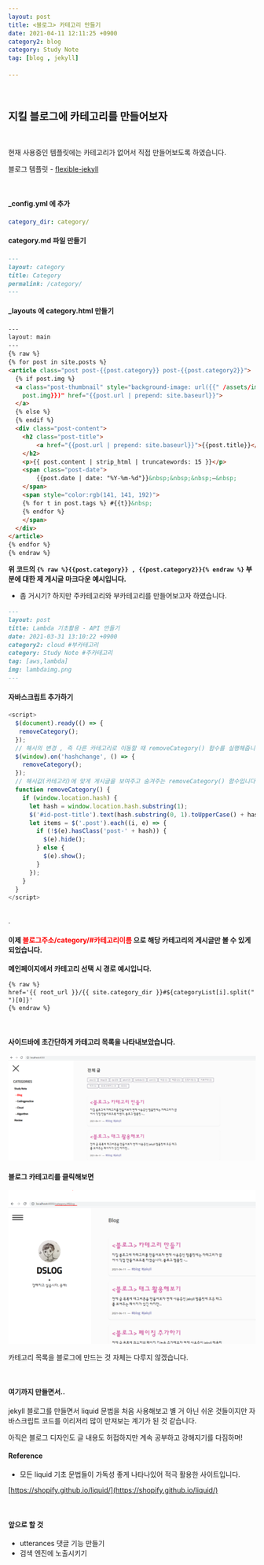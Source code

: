 ```yaml
---
layout: post
title: <블로그> 카테고리 만들기
date: 2021-04-11 12:11:25 +0900
category2: blog
category: Study Note
tag: [blog , jekyll]

---
```

<br>  

## **지킬 블로그에 카테고리를 만들어보자**
  
<br>  


현재 사용중인 템플릿에는 카테고리가 없어서 직접 만들어보도록 하였습니다.


블로그 템플릿 - [flexible-jekyll](https://jekyllthemes.io/theme/flexible-jekyll)

<br>  


#### _config.yml 에 추가
 
```yml
category_dir: category/
```

#### category.md 파일 만들기

```markdown
---
layout: category
title: Category
permalink: /category/
---
```  

#### _layouts 에 category.html 만들기 

```html
---
layout: main
---
{% raw %}
{% for post in site.posts %}
<article class="post post-{{post.category}} post-{{post.category2}}">
  {% if post.img %}
  <a class="post-thumbnail" style="background-image: url({{" /assets/img/" | prepend: site.baseurl | append :
    post.img}})" href="{{post.url | prepend: site.baseurl}}">
  </a>
  {% else %}
  {% endif %}
  <div class="post-content">
    <h2 class="post-title">
        <a href="{{post.url | prepend: site.baseurl}}">{{post.title}}</a>
    </h2>
    <p>{{ post.content | strip_html | truncatewords: 15 }}</p>
    <span class="post-date">
        {{post.date | date: "%Y-%m-%d"}}&nbsp;&nbsp;&nbsp;—&nbsp;
    </span>
    <span style="color:rgb(141, 141, 192)">
	{% for t in post.tags %} #{{t}}&nbsp; 
	{% endfor %}
    </span>
  </div>
</article>
{% endfor %}
{% endraw %}
```  

**위 코드의 ```{% raw %}{{post.category}} , {{post.category2}}{% endraw %}``` 부분에 대한 제 게시글 마크다운 예시입니다.**  
  
* 좀 거시기? 하지만 주카테고리와 부카테고리를 만들어보고자 하였습니다.
  
```markdown
---
layout: post
title: Lambda 기초활용 - API 만들기
date: 2021-03-31 13:10:22 +0900
category2: cloud #부카테고리
category: Study Note #주카테고리
tag: [aws,lambda]
img: lambdaimg.png 
---
```

#### 자바스크립트 추가하기
```javascript
<script>
  $(document).ready(() => {
   removeCategory();
  });
  // 해시의 변경 , 즉 다른 카테고리로 이동할 때 removeCategory() 함수를 실행해줍니다.
  $(window).on('hashchange', () => {
    removeCategory();
  });
  // 해시값(카테고리)에 맞게 게시글을 보여주고 숨겨주는 removeCategory() 함수입니다.
  function removeCategory() {
    if (window.location.hash) {
      let hash = window.location.hash.substring(1);
      $('#id-post-title').text(hash.substring(0, 1).toUpperCase() + hash.substring(1));
      let items = $('.post').each((i, e) => {
        if (!$(e).hasClass('post-' + hash)) {
          $(e).hide();
        } else {
          $(e).show();
        }
      });
    }
  }
</script>
```
  
<br>  
.  
  
#### 이제 <span style='color:red'>블로그주소/category/#카테고리이름</span> 으로 해당 카테고리의 게시글만 볼 수 있게 되었습니다.    
  
**메인페이지에서 카테고리 선택 시 경로 예시입니다.**
  
```
{% raw %}
href='{{ root_url }}/{{ site.category_dir }}#${categoryList[i].split(" ")[0]}'
{% endraw %}
```  
  
<br> 
  

  
#### 사이드바에 초간단하게 카테고리 목록을 나타내보았습니다.
  
![](/assets/img/categ1.PNG)
  
#### 블로그 카테고리를 클릭해보면
  
![](/assets/img/categ2.PNG)  
  
카테고리 목록을 블로그에 만드는 것 자체는 다루지 않겠습니다.  
  
<br>  



#### 여기까지 만들면서..
  
jekyll 블로그를 만들면서 liquid 문법을 처음 사용해보고 별 거 아닌 쉬운 것들이지만 자바스크립트 코드를 이리저리 많이 만져보는 계기가 된 것 같습니다. 
  
아직은 블로그 디자인도 글 내용도 허접하지만 계속 공부하고 강해지기를 다짐하며!
  
#### Reference 
 
* 모든 liquid 기초 문법들이 가독성 좋게 나타나있어 적극 활용한 사이트입니다.
   
[https://shopify.github.io/liquid/](https://shopify.github.io/liquid/)

<br>  


#### 앞으로 할 것
* utterances 댓글 기능 만들기
* 검색 엔진에 노출시키기
